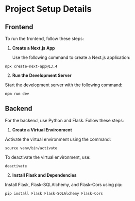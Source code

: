 # Project Setup Details

## Frontend

To run the frontend, follow these steps:

1. **Create a Next.js App**

   Use the following command to create a Next.js application:

``` npx create-next-app@13.4 ```


2. **Run the Development Server**

Start the development server with the following command:

``` npm run dev ```


## Backend

For the backend, use Python and Flask. Follow these steps:

1. **Create a Virtual Environment**

Activate the virtual environment using the command:

``` source venv/bin/activate ```


To deactivate the virtual environment, use:

``` deactivate ```


2. **Install Flask and Dependencies**

Install Flask, Flask-SQLAlchemy, and Flask-Cors using pip:

``` pip install Flask Flask-SQLAlchemy Flask-Cors ```

